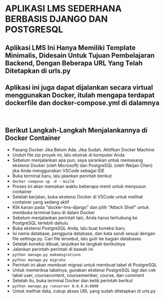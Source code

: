 <h1>APLIKASI LMS SEDERHANA BERBASIS DJANGO DAN POSTGRESQL</h1>
<h2>Aplikasi LMS Ini Hanya Memiliki Template Minimalis, Didesain Untuk Tujuan Pembelajaran Backend, Dengan Beberapa URL Yang Telah Ditetapkan di urls.py</h2>
<h2>Aplikasi ini juga dapat dijalankan secara virtual menggunakan Docker, itulah mengapa terdapat dockerfile dan docker-compose.yml di dalamnya</h2>
<br>
<h2>Berikut Langkah-Langkah Menjalankannya di Docker Container</h2>
<ul>
  <li>Pasang Docker Jika Belum Ada. Jika Sudah, Aktifkan Docker Machine</li>
  <li>Unduh file zip proyek ini, lalu ekstrak di komputer Anda</li>
  <li>Sebelum menjalankan apa pun, saya sarankan untuk memasang ekstensi Docker (oleh Microsoft) dan PostgreSQL (oleh Weijan Chen) jika Anda menggunakan VSCode sebagai IDE</li>
  <li>Buka terminal baru, lalu jalankan perintah berikut</li>
  <li><code>docker compose up -d --build</code></li>
  <li>Proses ini akan memakan waktu beberapa menit untuk menyusun container</li>
  <li>Setelah berjalan, buka ekstensi Docker di VSCode untuk melihat container yang sedang aktif</li>
  <li>Klik kanan pada "docker-lms-django" dan pilih "Attach Shell" untuk membuka terminal baru di dalam Docker</li>
  <li>Sebelum menjalankan perintah lain, Anda harus terhubung ke PostgreSQL terlebih dahulu</li>
  <li>Buka ekstensi PostgreSQL Anda, lalu buat koneksi baru</li>
  <li>Isi nama database, pengguna database, dan kata sandi sesuai dengan file settings.py. Cari file tersebut, lalu gulir ke bagian databases</li>
  <li>Setelah koneksi dibuat, lanjutkan ke langkah berikutnya</li>
  <li>Jalankan perintah-perintah di bawah ini</li>
  <li><code>python manage.py makemigrations</code></li>
  <li><code>python manage.py migrate</code></li>
  <li>Perintah ini akan membuat migrasi untuk membuat tabel di PostgreSQL</li>
  <li>Untuk memeriksa tabelnya, gunakan ekstensi PostgreSQL lagi dan cek tabel user, coursecontent, coursemember, course, dan comment</li>
  <li>Setelah itu, buka terminal Docker dan ketik perintah berikut</li>
  <li><code>python manage.py runserver 0.0.0.0:8000</code></li>
  <li>Untuk melihat data, cukup akses URL yang sudah ditetapkan di urls.py</li>
</ul>